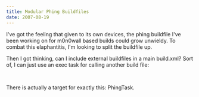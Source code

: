 ```yaml
---
title: Modular Phing Buildfiles
date: 2007-08-19
---
```

I've got the feeling that given to its own devices, the phing buildfile I've been working on for m0n0wall based builds could grow unwieldy. To combat this elaphantitis, I'm looking to split the buildfile up.

Then I got thinking, can I include external buildfiles in a main build.xml? Sort of, I can just use an exec task for calling another build file:

<pre><target name="otherbuild">  <exec command="phing -f otherbuildfile.xml"/></target></pre>

There is actually a target for exactly this: PhingTask.

